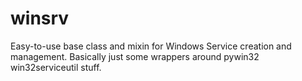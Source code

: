 # winsrv

Easy-to-use base class and mixin for Windows Service creation and management. Basically just some wrappers around pywin32 win32serviceutil stuff.
